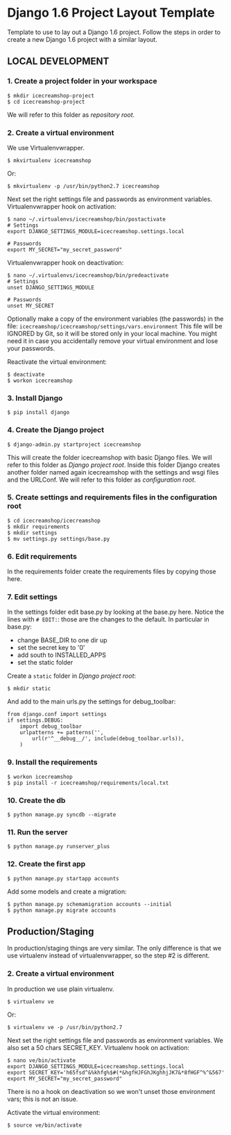 Django 1.6 Project Layout Template
==================================

Template to use to lay out a Django 1.6 project.
Follow the steps in order to create a new Django 1.6 project with a similar layout.


LOCAL DEVELOPMENT
-----------------

### 1. Create a project folder in your workspace
    $ mkdir icecreamshop-project
    $ cd icecreamshop-project
We will refer to this folder as *repository root*.


### 2. Create a virtual environment
We use Virtualenvwrapper.

    $ mkvirtualenv icecreamshop
Or:

    $ mkvirtualenv -p /usr/bin/python2.7 icecreamshop

Next set the right settings file and passwords as environment variables.
Virtualenvwrapper hook on activation:

    $ nano ~/.virtualenvs/icecreamshop/bin/postactivate
    # Settings
    export DJANGO_SETTINGS_MODULE=icecreamshop.settings.local

    # Passwords
    export MY_SECRET="my_secret_password"

Virtualenvwrapper hook on deactivation:

    $ nano ~/.virtualenvs/icecreamshop/bin/predeactivate
    # Settings
    unset DJANGO_SETTINGS_MODULE

    # Passwords
    unset MY_SECRET

Optionally make a copy of the environment variables (the passwords) in the file:
    `icecreamshop/icecreamshop/settings/vars.environment`
This file will be IGNORED by Git, so it will be stored only in your local machine.
You might need it in case you accidentally remove your virtual environment and lose your passwords.

Reactivate the virtual environment:

    $ deactivate
    $ workon icecreamshop


### 3. Install Django
    $ pip install django


### 4. Create the Django project
    $ django-admin.py startproject icecreamshop
This will create the folder icecreamshop with basic Django files.
We will refer to this folder as *Django project root*.
Inside this folder Django creates another folder named again icecreamshop with the settings and wsgi files and the URLConf.
We will refer to this folder as *configuration root*.


### 5. Create settings and requirements files in the configuration root
    $ cd icecreamshop/icecreamshop
    $ mkdir requirements
    $ mkdir settings
    $ mv settings.py settings/base.py


### 6. Edit requirements
In the requirements folder create the requirements files by copying those here.


### 7. Edit settings
In the settings folder edit base.py by looking at the base.py here.
Notice the lines with `# EDIT:`: those are the changes to the default.
In particular in base.py:
- change BASE_DIR to one dir up
- set the secret key to '0'
- add south to INSTALLED_APPS
- set the static folder

Create a `static` folder in *Django project root*:

    $ mkdir static

And add to the main urls.py the settings for debug_toolbar:

    from django.conf import settings
    if settings.DEBUG:
        import debug_toolbar
        urlpatterns += patterns('',
            url(r'^__debug__/', include(debug_toolbar.urls)),
        )


### 9. Install the requirements
    $ workon icecreamshop
    $ pip install -r icecreamshop/requirements/local.txt


### 10. Create the db
    $ python manage.py syncdb --migrate


### 11. Run the server
    $ python manage.py runserver_plus


### 12. Create the first app
    $ python manage.py startapp accounts

Add some models and create a migration:

    $ python manage.py schemamigration accounts --initial
    $ python manage.py migrate accounts



Production/Staging
-------------------
In production/staging things are very similar.
The only difference is that we use virtualenv instead of virtualenvwrapper, so the step #2 is different.

### 2. Create a virtual environment
In production we use plain virtualenv.

    $ virtualenv ve
Or:

    $ virtualenv ve -p /usr/bin/python2.7

Next set the right settings file and passwords as environment variables.
We also set a 50 chars SECRET_KEY.
Virtualenv hook on activation:

    $ nano ve/bin/activate
    export DJANGO_SETTINGS_MODULE=icecreamshop.settings.local
    export SECRET_KEY='h65fsd^&%khfg%$#(*&hgfHJFGhJKghhjJK7&*8fHGF^%^&567'
    export MY_SECRET="my_secret_password"

There is no a hook on deactivation so we won't unset those environment vars; this is not an issue.

Activate the virtual environment:

    $ source ve/bin/activate
